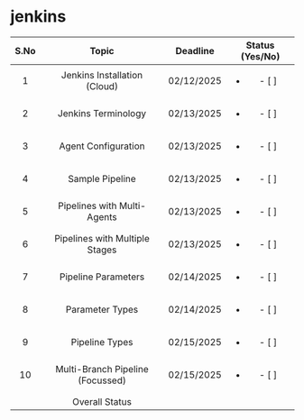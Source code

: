 # jenkins

| S.No | Topic    | Deadline    | Status (Yes/No) |
| :---:   | :---: | :---: | :---: |
| 1 | Jenkins Installation (Cloud)   | 02/12/2025   | <ul><li>- [ ] </li></ul> |
| 2 | Jenkins Terminology | 02/13/2025 | <ul><li>- [ ] </li></ul> |
| 3 | Agent Configuration   | 02/13/2025   | <ul><li>- [ ] </li></ul> |
| 4 | Sample Pipeline   | 02/13/2025   | <ul><li>- [ ] </li></ul> |
| 5 | Pipelines with Multi-Agents   | 02/13/2025   | <ul><li>- [ ] </li></ul> |
| 6 | Pipelines with Multiple Stages   | 02/13/2025   | <ul><li>- [ ] </li></ul> |
| 7 | Pipeline Parameters  | 02/14/2025   | <ul><li>- [ ] </li></ul> |
| 8 | Parameter Types  | 02/14/2025   | <ul><li>- [ ] </li></ul> |
| 9 | Pipeline Types  | 02/15/2025   | <ul><li>- [ ] </li></ul> |
| 10 | Multi-Branch Pipeline (Focussed)  | 02/15/2025   | <ul><li>- [ ] </li></ul> |
||
|| Overall Status |||
